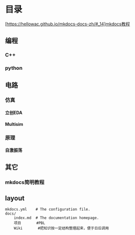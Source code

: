 # 目录
[https://hellowac.github.io/mkdocs-docs-zh/#_14]mkdocs教程


## 编程
### C++
### python

## 电路
### 仿真
#### 立创EDA
#### Multisim
### 原理
#### 自激振荡

## 其它
### mkdocs简明教程





## layout
    mkdocs.yml    # The configuration file.
    docs/
        index.md  # The documentation homepage.
        项目       #PBL
        Wiki       #把知识按一定结构整理起来，便于日后调用
